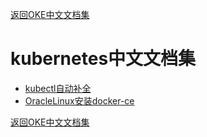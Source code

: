 [返回OKE中文文档集](../README.md)

# kubernetes中文文档集

- [kubectl自动补全](./kubectl自动补全/README.md)
- [OracleLinux安装docker-ce](./OracleLinux安装docker-ce/README.md)



[返回OKE中文文档集](../README.md)

